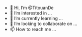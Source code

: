 - 👋 Hi, I’m @TitouanDe
- 👀 I’m interested in ...
- 🌱 I’m currently learning ...
- 💞️ I’m looking to collaborate on ...
- 📫 How to reach me ...

<!---
TitouanDe/TitouanDe is a ✨ special ✨ repository because its `README.md` (this file) appears on your GitHub profile.
You can click the Preview link to take a look at your changes.
--->
